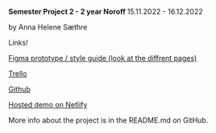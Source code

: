 <strong>Semester Project 2 - 2 year Noroff </strong> 15.11.2022 - 16.12.2022

by Anna Helene Sæthre 

Links!

<a href="https://www.figma.com/file/Nkwl7HFvN0NGFYaifFg7KH/Semester-Project-2---Style-Guide?node-id=0%3A1&t=SFGVHX5JuFBVYebP-1">Figma prototype / style guide (look at the diffrent pages)</a>

<a href="https://trello.com/b/vR7ykera/semester-project-2">Trello</a>

<a href="https://github.com/AnnaHelene01/SemesterProject2">Github</a>

<a href="https://world-wide-shop.netlify.app/">Hosted demo on Netlify</a>

More info about the project is in the README.md on GitHub.


